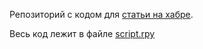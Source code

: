 Репозиторий с кодом для [статьи на хабре](https://habr.com/ru/articles/775534/).

Весь код лежит в файле [script.rpy](game/script.rpy)
